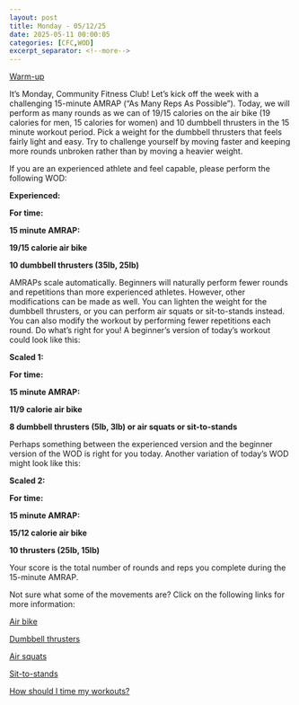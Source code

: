 ```yaml
---
layout: post
title: Monday - 05/12/25
date: 2025-05-11 00:00:05
categories: [CFC,WOD]
excerpt_separator: <!--more-->
---
```

[Warm-up](https://communityfitnessclub.wixsite.com/website/post/basic-full-body-warm-up)

It’s Monday, Community Fitness Club! Let’s kick off the week with a challenging 15-minute AMRAP (“As Many Reps As Possible”). Today, we will perform as many rounds as we can of 19/15 calories on the air bike (19 calories for men, 15 calories for women) and 10 dumbbell thrusters in the 15 minute workout period. Pick a weight for the dumbbell thrusters that feels fairly light and easy. Try to challenge yourself by moving faster and keeping more rounds unbroken rather than by moving a heavier weight. 

If you are an experienced athlete and feel capable, please perform the following WOD:

**Experienced:**

**For time:**

**15 minute AMRAP:**

**19/15 calorie air bike**

**10 dumbbell thrusters (35lb, 25lb)**
<!--more-->

AMRAPs scale automatically. Beginners will naturally perform fewer rounds and repetitions than more experienced athletes. However, other modifications can be made as well. You can lighten the weight for the dumbbell thrusters, or you can perform air squats or sit-to-stands instead. You can also modify the workout by performing fewer repetitions each round. Do what’s right for you! A beginner’s version of today’s workout could look like this:

**Scaled 1:**

**For time:**

**15 minute AMRAP:**

**11/9 calorie air bike**

**8 dumbbell thrusters (5lb, 3lb) or air squats or sit-to-stands**

Perhaps something between the experienced version and the beginner version of the WOD is right for you today. Another variation of today’s WOD might look like this:

**Scaled 2:**

**For time:**

**15 minute AMRAP:**

**15/12 calorie air bike**

**10 thrusters (25lb, 15lb)**

Your score is the total number of rounds and reps you complete during the 15-minute AMRAP. 

Not sure what some of the movements are? Click on the following links for more information:

[Air bike](https://communityfitnessclub.wixsite.com/website/post/air-bike) 

[Dumbbell thrusters](https://communityfitnessclub.wixsite.com/website/post/dumbbell-thrusters)

[Air squats](https://communityfitnessclub.wixsite.com/website/post/air-squat) 

[Sit-to-stands](https://www.youtube.com/watch?v=vNq9vtEXksc)

[How should I time my workouts?](https://communityfitnessclub.wixsite.com/website/post/how-should-i-time-my-workouts)
